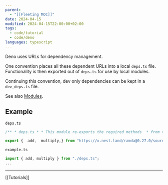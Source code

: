 ```yaml
---
parent:
  - "[[Fleeting MOC]]"
date: 2024-04-15
modified: 2024-04-15T22:00:00+02:00
tags:
  - code/tutorial
  - code/deno
languages: typescript
---
```



Deno uses URLs for dependency management.

One convention places all these dependent URLs into a local `deps.ts` file. Functionality is then exported out of `deps.ts` for use by local modules.

Continuing this convention, dev only dependencies can be kept in a `dev_deps.ts` file.

See also [Modules](https://docs.deno.com/runtime/manual/basics/modules/).

## Example
`deps.ts`
```js
/** * deps.ts * * This module re-exports the required methods  * from the dependant remote Ramda module. */

export {  add,  multiply,} from "https://x.nest.land/ramda@0.27.0/source/index.js";
```
`example.ts`
```js
import { add, multiply } from "./deps.ts";
...
```

---
[[Tutorials]]
